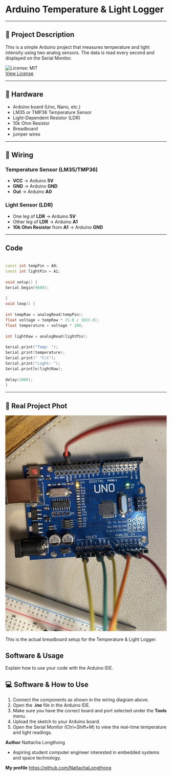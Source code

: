 # Arduino Temperature & Light Logger

------------------------------------------------------

## 📖 Project Description
This is a simple Arduino project that measures temperature and light intensity using two analog sensors. The data is read every second and displayed on the Serial Monitor.

![License: MIT](https://img.shields.io/badge/License-MIT-blue.svg)  
[View License](./LICENSE)

---------------------------------------------------

## 🔧 Hardware
* Arduino board (Uno, Nano, etc.)
* LM35 or TMP36 Temperature Sensor
* Light-Dependent Resistor (LDR)
* 10k Ohm Resistor
* Breadboard
* jumper wires

---------------------------------------------------

## 📐 Wiring
### Temperature Sensor (LM35/TMP36)
* **VCC** -> Arduino **5V**
* **GND** -> Arduino **GND**
* **Out** -> Arduino **A0**

### Light Sensor (LDR)
* One leg of **LDR** -> Arduino **5V**
* Other leg of **LDR** -> Arduino **A1**
* **10k Ohm Resistor** from **A1** -> Arduino **GND**
  
---------------------------------------------------

## Code
```cpp

const int tempPin = A0;
const int lightPin = A1;

void setup() {
Serial.begin(9600);

}
void loop() {

int tempRaw = analogRead(tempPin);
float voltage = tempRaw * (5.0 / 1023.0);
float temperature = voltage * 100;

int lightRaw = analogRead(lightPin);
 
Serial.print("Temp: ");
Serial.print(temperature);
Serial.print(" °C\t");
Serial.print("Light: ");
Serial.println(lightRaw); 

delay(1000);
}
```
---------------------------------------------------
## 📸 Real Project Phot

![Temperature and Light Sensor Setup](S__23699471.jpg)


This is the actual breadboard setup for the Temperature & Light Logger.


## Software & Usage
Explain how to use your code with the Arduino IDE.

## 💻 Software & How to Use

1.  Connect the components as shown in the wiring diagram above.
2.  Open the **.ino** file in the Arduino IDE.
3.  Make sure you have the correct board and port selected under the **Tools** menu.
4.  Upload the sketch to your Arduino board.
5.  Open the Serial Monitor (Ctrl+Shift+M) to view the real-time temperature and light readings.


**Author**
	Nattacha Longthong 
- Aspiring student computer engineer interested in embedded systems and space technology.

**My profile**
  https://github.com/NattachaLongthong
